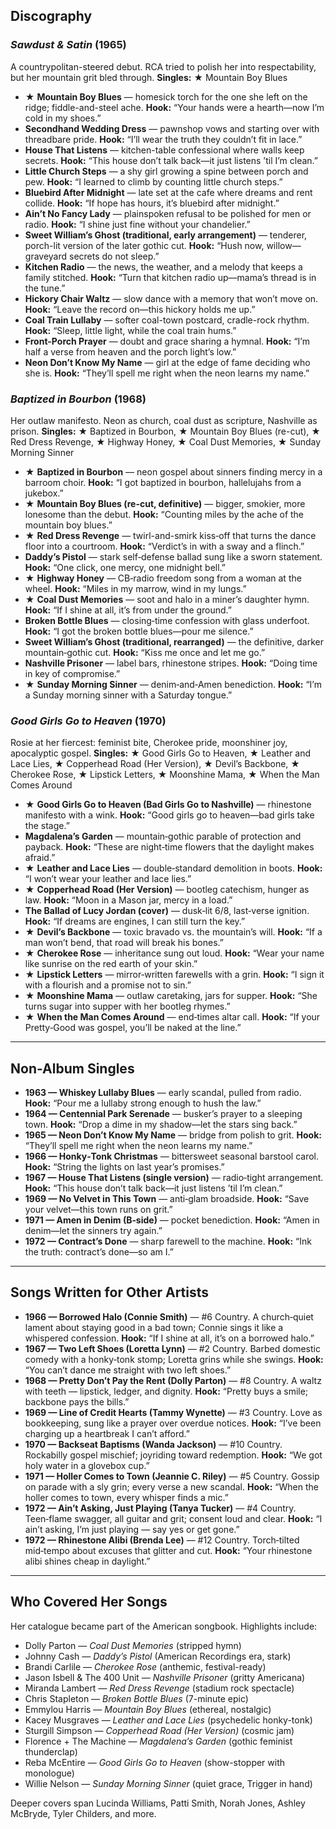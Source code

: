 ## Discography

### *Sawdust & Satin* (1965)

A countrypolitan-steered debut. RCA tried to polish her into respectability, but her mountain grit bled through. **Singles:** ★ Mountain Boy Blues

* ★ **Mountain Boy Blues** — homesick torch for the one she left on the ridge; fiddle-and-steel ache. **Hook:** “Your hands were a hearth—now I’m cold in my shoes.”  
* **Secondhand Wedding Dress** — pawnshop vows and starting over with threadbare pride. **Hook:** “I’ll wear the truth they couldn’t fit in lace.”  
* **House That Listens** — kitchen-table confessional where walls keep secrets. **Hook:** “This house don’t talk back—it just listens ’til I’m clean.”  
* **Little Church Steps** — a shy girl growing a spine between porch and pew. **Hook:** “I learned to climb by counting little church steps.”  
* **Bluebird After Midnight** — late set at the cafe where dreams and rent collide. **Hook:** “If hope has hours, it’s bluebird after midnight.”  
* **Ain’t No Fancy Lady** — plainspoken refusal to be polished for men or radio. **Hook:** “I shine just fine without your chandelier.”  
* **Sweet William’s Ghost (traditional, early arrangement)** — tenderer, porch-lit version of the later gothic cut. **Hook:** “Hush now, willow—graveyard secrets do not sleep.”  
* **Kitchen Radio** — the news, the weather, and a melody that keeps a family stitched. **Hook:** “Turn that kitchen radio up—mama’s thread is in the tune.”  
* **Hickory Chair Waltz** — slow dance with a memory that won’t move on. **Hook:** “Leave the record on—this hickory holds me up.”  
* **Coal Train Lullaby** — softer coal-town postcard, cradle-rock rhythm. **Hook:** “Sleep, little light, while the coal train hums.”  
* **Front-Porch Prayer** — doubt and grace sharing a hymnal. **Hook:** “I’m half a verse from heaven and the porch light’s low.”  
* **Neon Don’t Know My Name** — girl at the edge of fame deciding who she is. **Hook:** “They’ll spell me right when the neon learns my name.”

### *Baptized in Bourbon* (1968)

Her outlaw manifesto. Neon as church, coal dust as scripture, Nashville as prison. **Singles:** ★ Baptized in Bourbon, ★ Mountain Boy Blues (re-cut), ★ Red Dress Revenge, ★ Highway Honey, ★ Coal Dust Memories, ★ Sunday Morning Sinner

* ★ **Baptized in Bourbon** — neon gospel about sinners finding mercy in a barroom choir. **Hook:** “I got baptized in bourbon, hallelujahs from a jukebox.”  
* ★ **Mountain Boy Blues (re-cut, definitive)** — bigger, smokier, more lonesome than the debut. **Hook:** “Counting miles by the ache of the mountain boy blues.”  
* ★ **Red Dress Revenge** — twirl-and-smirk kiss‑off that turns the dance floor into a courtroom. **Hook:** “Verdict’s in with a sway and a flinch.”  
* **Daddy’s Pistol** — stark self‑defense ballad sung like a sworn statement. **Hook:** “One click, one mercy, one midnight bell.”  
* ★ **Highway Honey** — CB‑radio freedom song from a woman at the wheel. **Hook:** “Miles in my marrow, wind in my lungs.”  
* ★ **Coal Dust Memories** — soot and halo in a miner’s daughter hymn. **Hook:** “If I shine at all, it’s from under the ground.”  
* **Broken Bottle Blues** — closing‑time confession with glass underfoot. **Hook:** “I got the broken bottle blues—pour me silence.”  
* **Sweet William’s Ghost (traditional, rearranged)** — the definitive, darker mountain‑gothic cut. **Hook:** “Kiss me once and let me go.”  
* **Nashville Prisoner** — label bars, rhinestone stripes. **Hook:** “Doing time in key of compromise.”  
* ★ **Sunday Morning Sinner** — denim‑and‑Amen benediction. **Hook:** “I’m a Sunday morning sinner with a Saturday tongue.”

### *Good Girls Go to Heaven* (1970)

Rosie at her fiercest: feminist bite, Cherokee pride, moonshiner joy, apocalyptic gospel. **Singles:** ★ Good Girls Go to Heaven, ★ Leather and Lace Lies, ★ Copperhead Road (Her Version), ★ Devil’s Backbone, ★ Cherokee Rose, ★ Lipstick Letters, ★ Moonshine Mama, ★ When the Man Comes Around

* ★ **Good Girls Go to Heaven (Bad Girls Go to Nashville)** — rhinestone manifesto with a wink. **Hook:** “Good girls go to heaven—bad girls take the stage.”  
* **Magdalena’s Garden** — mountain‑gothic parable of protection and payback. **Hook:** “These are night‑time flowers that the daylight makes afraid.”  
* ★ **Leather and Lace Lies** — double‑standard demolition in boots. **Hook:** “I won’t wear your leather and lace lies.”  
* ★ **Copperhead Road (Her Version)** — bootleg catechism, hunger as law. **Hook:** “Moon in a Mason jar, mercy in a load.”  
* **The Ballad of Lucy Jordan (cover)** — dusk‑lit 6/8, last‑verse ignition. **Hook:** “If dreams are engines, I can still turn the key.”  
* ★ **Devil’s Backbone** — toxic bravado vs. the mountain’s will. **Hook:** “If a man won’t bend, that road will break his bones.”  
* ★ **Cherokee Rose** — inheritance sung out loud. **Hook:** “Wear your name like sunrise on the red earth of your skin.”  
* ★ **Lipstick Letters** — mirror‑written farewells with a grin. **Hook:** “I sign it with a flourish and a promise not to sin.”  
* ★ **Moonshine Mama** — outlaw caretaking, jars for supper. **Hook:** “She turns sugar into supper with her bootleg rhymes.”  
* ★ **When the Man Comes Around** — end‑times altar call. **Hook:** “If your Pretty‑Good was gospel, you’ll be naked at the line.”

---

## Non-Album Singles

* **1963 — Whiskey Lullaby Blues** — early scandal, pulled from radio. **Hook:** “Pour me a lullaby strong enough to hush the law.”  
* **1964 — Centennial Park Serenade** — busker’s prayer to a sleeping town. **Hook:** “Drop a dime in my shadow—let the stars sing back.”  
* **1965 — Neon Don’t Know My Name** — bridge from polish to grit. **Hook:** “They’ll spell me right when the neon learns my name.”  
* **1966 — Honky‑Tonk Christmas** — bittersweet seasonal barstool carol. **Hook:** “String the lights on last year’s promises.”  
* **1967 — House That Listens (single version)** — radio‑tight arrangement. **Hook:** “This house don’t talk back—it just listens ’til I’m clean.”  
* **1969 — No Velvet in This Town** — anti‑glam broadside. **Hook:** “Save your velvet—this town runs on grit.”  
* **1971 — Amen in Denim (B‑side)** — pocket benediction. **Hook:** “Amen in denim—let the sinners try again.”  
* **1972 — Contract’s Done** — sharp farewell to the machine. **Hook:** “Ink the truth: contract’s done—so am I.”

---

## Songs Written for Other Artists

* **1966 — Borrowed Halo (Connie Smith)** — \#6 Country. A church‑quiet lament about staying good in a bad town; Connie sings it like a whispered confession. **Hook:** “If I shine at all, it’s on a borrowed halo.”  
* **1967 — Two Left Shoes (Loretta Lynn)** — \#2 Country. Barbed domestic comedy with a honky‑tonk stomp; Loretta grins while she swings. **Hook:** “You can’t dance me straight with two left shoes.”  
* **1968 — Pretty Don’t Pay the Rent (Dolly Parton)** — \#8 Country. A waltz with teeth — lipstick, ledger, and dignity. **Hook:** “Pretty buys a smile; backbone pays the bills.”  
* **1969 — Line of Credit Hearts (Tammy Wynette)** — \#3 Country. Love as bookkeeping, sung like a prayer over overdue notices. **Hook:** “I’ve been charging up a heartbreak I can’t afford.”  
* **1970 — Backseat Baptisms (Wanda Jackson)** — \#10 Country. Rockabilly gospel mischief; joyriding toward redemption. **Hook:** “We got holy water in a glovebox cup.”  
* **1971 — Holler Comes to Town (Jeannie C. Riley)** — \#5 Country. Gossip on parade with a sly grin; every verse a new scandal. **Hook:** “When the holler comes to town, every whisper finds a mic.”  
* **1972 — Ain’t Asking, Just Playing (Tanya Tucker)** — \#4 Country. Teen‑flame swagger, all guitar and grit; consent loud and clear. **Hook:** “I ain’t asking, I’m just playing — say yes or get gone.”  
* **1972 — Rhinestone Alibi (Brenda Lee)** — \#12 Country. Torch‑tilted mid‑tempo about excuses that glitter and cut. **Hook:** “Your rhinestone alibi shines cheap in daylight.”

---

## Who Covered Her Songs

Her catalogue became part of the American songbook. Highlights include:

* Dolly Parton — *Coal Dust Memories* (stripped hymn)  
* Johnny Cash — *Daddy’s Pistol* (American Recordings era, stark)  
* Brandi Carlile — *Cherokee Rose* (anthemic, festival-ready)  
* Jason Isbell & The 400 Unit — *Nashville Prisoner* (gritty Americana)  
* Miranda Lambert — *Red Dress Revenge* (stadium rock spectacle)  
* Chris Stapleton — *Broken Bottle Blues* (7-minute epic)  
* Emmylou Harris — *Mountain Boy Blues* (ethereal, nostalgic)  
* Kacey Musgraves — *Leather and Lace Lies* (psychedelic honky-tonk)  
* Sturgill Simpson — *Copperhead Road (Her Version)* (cosmic jam)  
* Florence \+ The Machine — *Magdalena’s Garden* (gothic feminist thunderclap)  
* Reba McEntire — *Good Girls Go to Heaven* (show-stopper with monologue)  
* Willie Nelson — *Sunday Morning Sinner* (quiet grace, Trigger in hand)

Deeper covers span Lucinda Williams, Patti Smith, Norah Jones, Ashley McBryde, Tyler Childers, and more.